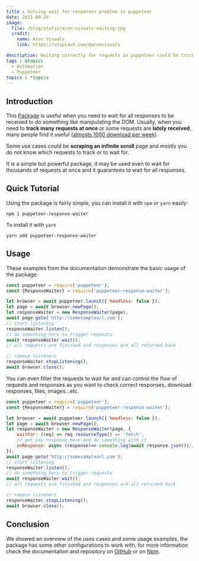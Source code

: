 ```yaml
---
title : Solving wait for responses problem in puppeteer
date: 2021-09-26
image:
  file: /blog/static/aron-visuals-waiting.jpg
  credit:
    name: Aron Visuals
    link: https://unsplash.com/@aronvisuals

description: Waiting correctly for requests in puppeteer could be tricky, this package ensures waiting for all outgoing requests.
tags : &topics
  - Automation
  - Puppeteer
topics : *topics
---
```


## Introduction

This [Package](https://github.com/samyouaret/puppeteer-response-waiter) is useful when you need to wait for all responses to be received to do something like manipulating the DOM. Usually, when you need to **track many requests at once** or some requests are **lately received**, many people find it useful ([almosts 1000 download per week](https://www.npmjs.com/package/puppeteer-response-waiter)).

Some use cases could be **scraping an infinite scroll** page and mostly you do not know which requests to track or to wait for.

It is a simple but powerful package, it may be used even to wait for thousands of requests at once and it guarantees to wait for all responses.

## Quick Tutorial

Using the package is fairly simple, you can install it with `npm` or `yarn` easily:

    npm i puppeteer-response-waiter

To install it with `yarn`

    yarn add puppeteer-response-waiter

## Usage

These examples from the documentation demonstrate the basic usage of the package.

```js
const puppeteer = require('puppeteer');
const {ResponseWaiter} = require('puppeteer-response-waiter');

let browser = await puppeteer.launch({ headless: false });
let page = await browser.newPage();
let responseWaiter = new ResponseWaiter(page);
await page.goto('http://somesampleurl.com');
// start listening
responseWaiter.listen();
// do something here to trigger requests
await responseWaiter.wait();
// all requests are finished and responses are all returned back

// remove listeners
responseWaiter.stopListening();
await browser.close();

```

You can even filter the requests to wait for and can control the flow of requests and responses as you want to check correct responses, download responses, files, images...etc.

```js
const puppeteer = require('puppeteer');
const {ResponseWaiter} = require('puppeteer-response-waiter');

let browser = await puppeteer.launch({ headless: false });
let page = await browser.newPage();
let responseWaiter = new ResponseWaiter(page, {
    waitFor: (req) => req.resourceType() == 'fetch',
    // get you response here and do something with it
    onResponse: async (response)=> console.log(await response.json())// do something with response
});
await page.goto('http://somesampleurl.com');
// start listening
responseWaiter.listen();
// do something here to trigger requests
await responseWaiter.wait();
// all requests are finished and responses are all returned back

// remove listeners
responseWaiter.stopListening();
await browser.close();

```

## Conclusion

We showed an overview of the uses cases and some usage examples, the package has some other configurations to work with, for more information check the documentation and repository on [GitHub](https://github.com/samyouaret/puppeteer-response-waiter/) or on [Npm](https://www.npmjs.com/package/puppeteer-response-waiter).
